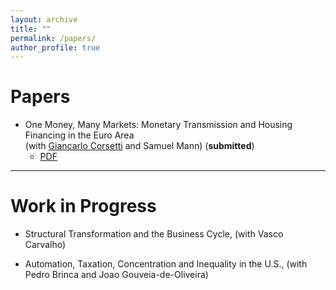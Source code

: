 ```yaml
---
layout: archive
title: ""
permalink: /papers/
author_profile: true
---
```


# Papers

- One Money, Many Markets: Monetary Transmission and Housing Financing in the Euro Area <br/>
(wit﻿h﻿ <a href="https://sites.google.com/site/giancarlocorsetti/" target="_blank">Giancarlo Corsetti</a> and Samuel Mann) (**submitted**)
	- [PDF](/_papers/OneMoney_ManyMarkets.pdf)


---

# Work in Progress

- Structural Transformation and the Business Cycle, (with Vasco Carvalho)

- Automation, Taxation, Concentration and Inequality in the U.S., (with Pedro Brinca and Joao Gouveia-de-Oliveira)
